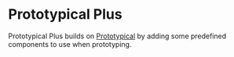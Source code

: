 # Prototypical Plus

Prototypical Plus builds on
[Prototypical](https://github.com/adamphillips/prototypical) by adding some
predefined components to use when prototyping.
